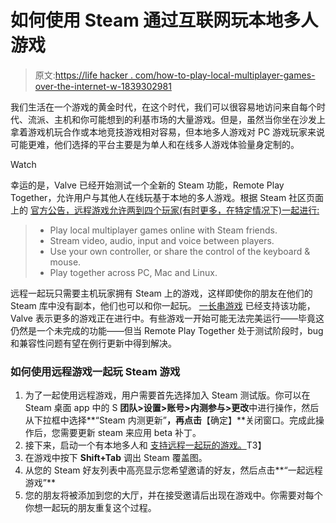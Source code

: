 # 如何使用 Steam 通过互联网玩本地多人游戏

> 原文:[https://life hacker . com/how-to-play-local-multiplayer-games-over-the-internet-w-1839302981](https://lifehacker.com/how-to-play-local-multiplayer-games-over-the-internet-w-1839302981)

我们生活在一个游戏的黄金时代，在这个时代，我们可以很容易地访问来自每个时代、流派、主机和你可能想到的利基市场的大量游戏。但是，虽然当你坐在沙发上拿着游戏机玩合作或本地竞技游戏相对容易，但本地多人游戏对 PC 游戏玩家来说可能更难，他们选择的平台主要是为单人和在线多人游戏体验量身定制的。

Watch

幸运的是，Valve 已经开始测试一个全新的 Steam 功能，Remote Play Together，允许用户与其他人在线玩基于本地的多人游戏。根据 Steam 社区页面 上的 [官方公告，远程游戏允许两到四个玩家(有时更多，在特定情况下)一起进行:](https://steamcommunity.com/games/593110/announcements/detail/3032537193879549687)

> *   Play local multiplayer games online with Steam friends.
> *   Stream video, audio, input and voice between players.
> *   Use your own controller, or share the control of the keyboard & mouse.
> *   Play together across PC, Mac and Linux.

远程一起玩只需要主机玩家拥有 Steam 上的游戏，这样即使你的朋友在他们的 Steam 库中没有副本，他们也可以和你一起玩。 [一长串游戏](https://store.steampowered.com/search/?category2=44) 已经支持该功能，Valve 表示更多的游戏正在进行中。有些游戏一开始可能无法完美运行——毕竟这仍然是一个未完成的功能——但当 Remote Play Together 处于测试阶段时，bug 和兼容性问题有望在例行更新中得到解决。

### 如何使用远程游戏一起玩 Steam 游戏

1.  为了一起使用远程游戏，用户需要首先选择加入 Steam 测试版。你可以在 Steam 桌面 app 中的 S **团队>设置>账号>内测参与>更改**中进行操作，然后从下拉框中选择**“Steam 内测更新”**，再点击**【确定】**关闭窗口。完成此操作后，您需要更新 steam 来应用 beta 补丁。
2.  接下来，启动一个有本地多人和 [支持远程一起玩的游戏。](https://store.steampowered.com/search/?category2=44)T3】
3.  在游戏中按下 **Shift+Tab** 调出 Steam 覆盖图。
4.  从您的 Steam 好友列表中高亮显示您希望邀请的好友，然后点击**“一起远程游戏”**
5.  您的朋友将被添加到您的大厅，并在接受邀请后出现在游戏中。你需要对每个你想一起玩的朋友重复这个过程。